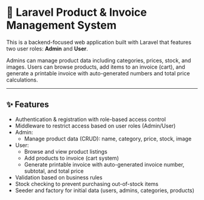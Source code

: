 # 🛒 Laravel Product & Invoice Management System

This is a backend-focused web application built with Laravel that features two user roles: **Admin** and **User**.

Admins can manage product data including categories, prices, stock, and images. Users can browse products, add items to an invoice (cart), and generate a printable invoice with auto-generated numbers and total price calculations.

---

## ✨ Features

- Authentication & registration with role-based access control
- Middleware to restrict access based on user roles (Admin/User)
- Admin:
  - Manage product data (CRUD): name, category, price, stock, image
- User:
  - Browse and view product listings
  - Add products to invoice (cart system)
  - Generate printable invoice with auto-generated invoice number, subtotal, and total price
- Validation based on business rules
- Stock checking to prevent purchasing out-of-stock items
- Seeder and factory for initial data (users, admins, categories, products)
